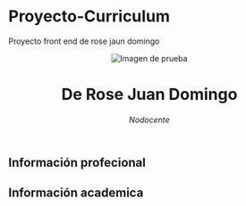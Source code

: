 # Proyecto-Curriculum
Proyecto front end de rose jaun domingo
<!DOCTYPE html>
<html lang="es">
<head>
    <meta charset="UTF-8">
    <meta http-equiv="X-UA-Compatible" content="IE=edge">
    <meta name="viewport" content="width=device-width, initial-scale=1.0">
    <title>Proyecto Integrados Front end</title>
    <link rel="stylesheet" href="C:\Users\jdderose\Desktop\visual studio code\css\estilos-proyecto-final.css">
    <link rel="preconnect" href="https://fonts.googleapis.com">
<link rel="preconnect" href="https://fonts.gstatic.com" crossorigin>
<link href="https://fonts.googleapis.com/css2?family=Roboto:ital,wght@0,100;1,100&family=Shantell+Sans:wght@300&display=swap" rel="stylesheet">
</head>
<body>
    <header>
        <img src="https://randomuser.me/api/portraits/men/75.jpg" alt="Imagen de prueba">
        <div>
        <h1>De Rose Juan Domingo</h1>
        <h6>Nodocente</h6>
        </div>
    </header>
    <section>
        <article>
            <h2>Información profecional</h2>
        </article>
        <aside>
        <h2>Información academica</h2>
        </aside>
    </section>
</body>
</html>
